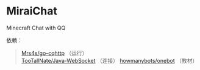 # MiraiChat
Minecraft Chat with QQ  

依赖：
> [Mrs4s/go-cqhttp](https://github.com/Mrs4s/go-cqhttp) （运行）  
> [TooTallNate/Java-WebSocket](https://github.com/TooTallNate/Java-WebSocket) （连接）
> [howmanybots/onebot](https://github.com/howmanybots/onebot) （教材）
